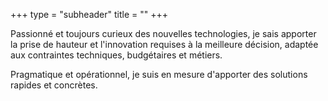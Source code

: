 +++
type = "subheader"
title = ""
+++

Passionné et toujours curieux des nouvelles technologies, je sais apporter la prise de hauteur et l'innovation requises à la meilleure décision, adaptée aux contraintes techniques, budgétaires et métiers. 

Pragmatique et opérationnel, je suis en mesure d'apporter des solutions rapides et concrètes.